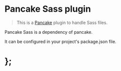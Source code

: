 # Pancake Sass plugin

> This is a [Pancake](https://github.com/designsystemau/pancake) plugin to handle Sass files.

Pancake Sass is a dependency of pancake.

It can be configured in your project's package.json file.

# };
